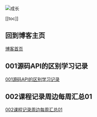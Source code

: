 ![成长](/images/home.png)

[[toc]]


## 回到博客主页
[博客首页](./../README.md)  

## 001源码API的区别学习记录
[001源码API的区别学习记录](./001%E6%BA%90%E7%A0%81API%E7%9A%84%E5%8C%BA%E5%88%AB%E5%AD%A6%E4%B9%A0%E8%AE%B0%E5%BD%95.md)


## 002课程记录周边每周汇总01
[002课程记录周边每周汇总01](./002%E8%AF%BE%E7%A8%8B%E8%AE%B0%E5%BD%95%E5%91%A8%E8%BE%B9%E6%AF%8F%E5%91%A8%E6%B1%87%E6%80%BB01.md)


